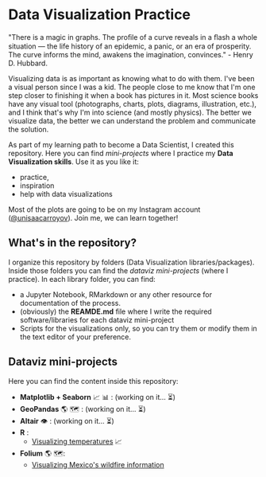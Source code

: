 # Data Visualization Practice
"There is a magic in graphs. The proﬁle of a curve reveals in a ﬂash a whole situation 
— the life history of an epidemic, a panic, or an era of prosperity. The curve informs 
the mind, awakens the imagination, convinces." - Henry D. Hubbard.

Visualizing data is as important as knowing what to do with them. I've been a visual 
person since I was a kid. The people close to me know that I'm one step closer to 
finishing it when a book has pictures in it. Most science books 
have any visual tool (photographs, charts, plots, diagrams, illustration, etc.), and I 
think that's why I'm into science (and mostly physics). The better we visualize data, 
the better we can understand the problem and communicate the solution.

As part of my learning path to become a Data Scientist, I created this repository. 
Here you can find _mini-projects_ where I practice my **Data Visualization skills**. 
Use it as you like it:
* practice,
* inspiration
* help with data visualizations

Most of the plots are going to be on my Instagram account 
([@unisaacarroyov](https://www.instagram.com/unisaacarroyov/)). Join me, we can learn together!

## What's in the repository?
I organize this repository by folders (Data Visualization libraries/packages). Inside those folders you can find the _dataviz mini-projects_ 
(where I practice). In each library folder, you can find:

* a Jupyter Notebook, RMarkdown or any other resource for documentation of the process.
* (obviously) the **REAMDE.md** file where I write the required software/libraries for each dataviz mini-project
* Scripts for the visualizations only, so you can try them or modify them in the text editor of your preference.

## Dataviz mini-projects
Here you can find the content inside this repository:
* **Matplotlib + Seaborn** :chart_with_upwards_trend: :bar_chart: : (working on it... :hourglass_flowing_sand:)
* **GeoPandas** :earth_americas: :world_map: : (working on it... :hourglass_flowing_sand:)
* **Altair** :eye: : (working on it... :hourglass_flowing_sand:)
* **R** :
  * [Visualizing temperatures]() :chart_with_upwards_trend:
* **Folium** :earth_americas: :world_map::
  * [Visualizing Mexico's wildfire information](https://github.com/isaacarroyov/data_visualization_practice/tree/master/Folium/Wildfires)
